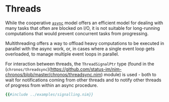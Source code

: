 # Threads

While the cooperative [`async`](./concepts.md) model offers an efficient model
for dealing with many tasks that often are blocked on I/O, it is not suitable
for long-running computations that would prevent concurrent tasks from progressing.

Multithreading offers a way to offload heavy computations to be executed in
parallel with the async work, or, in cases where a single event loop gets
overloaded, to manage multiple event loops in parallel.

For interaction between threads, the `ThreadSignalPtr` type (found in the
(`chronos/threadsync`)(https://github.com/status-im/nim-chronos/blob/master/chronos/threadsync.nim)
module) is used - both to wait for notifications coming from other threads and
to notify other threads of progress from within an async procedure.

```nim
{{#include ../examples/signalling.nim}}
```

